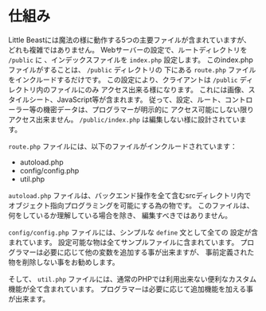 # 仕組み

Little Beastには魔法の様に動作する5つの主要ファイルが含まれていますが、
どれも複雑ではありません。
Webサーバーの設定で、ルートディレクトリを `/public` に
、インデックスファイルを `index.php` 設定します。
このindex.phpファイルがすることは、 `/public` ディレクトリの
下にある `route.php` ファイルをインクルードするだけです。
この設定により、クライアントは `/public` ディレクトリ内のファイルにのみ
アクセス出来る様になります。
これには画像、スタイルシート、JavaScript等が含まれます。
従って、設定、ルート、コントローラー等の機密データは、プログラマーが明示的に
アクセス可能にしない限りアクセス出来ません。
`/public/index.php` は編集しない様に設計されています。

`route.php` ファイルには、以下のファイルがインクルードされています：
* autoload.php
* config/config.php
* util.php

`autoload.php` ファイルは、バックエンド操作を全て含むsrcディレクトリ内で
オブジェクト指向プログラミングを可能にする為の物です。
このファイルは、何をしているか理解している場合を除き、
編集すべきではありません。

`config/config.php` ファイルには、シンプルな `define` 文として全ての
設定が含まれています。
設定可能な物は全てサンプルファイルに含まれています。
プログラマーは必要に応じて他の変数を追加する事が出来ますが、
事前定義された物を削除しない事をお勧めします。

そして、 `util.php` ファイルには、通常のPHPでは利用出来ない便利なカスタム
機能が全て含まれています。
プログラマーは必要に応じて追加機能を加える事が出来ます。
